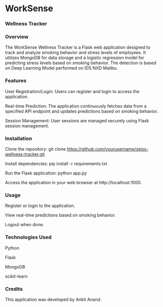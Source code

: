 # WorkSense

### Wellness Tracker
### Overview
The WorkSense Wellness Tracker is a Flask web application designed to track and analyze smoking behavior and stress levels of employees. It utilizes MongoDB for data storage and a logistic regression model for predicting stress levels based on smoking behavior. The detection is based on Deep Learning Model performed on IDS NXD Malibu. 

### Features
User Registration/Login: Users can register and login to access the application.

Real-time Prediction: The application continuously fetches data from a specified API endpoint and updates predictions based on smoking behavior.

Session Management: User sessions are managed securely using Flask session management.

### Installation
Clone the repository:
git clone https://github.com/yourusername/zeiss-wellness-tracker.git

Install dependencies:
pip install -r requirements.txt

Run the Flask application:
python app.py

Access the application in your web browser at http://localhost:1000.

### Usage
Register or login to the application.

View real-time predictions based on smoking behavior.

Logout when done.


### Technologies Used
Python

Flask

MongoDB

scikit-learn

### Credits
This application was developed by Ankit Anand.